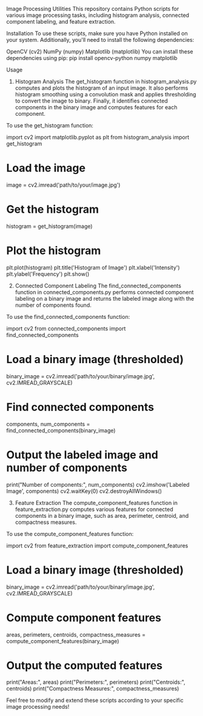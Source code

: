 Image Processing Utilities
This repository contains Python scripts for various image processing tasks, including histogram analysis, connected component labeling, and feature extraction.

Installation
To use these scripts, make sure you have Python installed on your system. Additionally, you'll need to install the following dependencies:

OpenCV (cv2)
NumPy (numpy)
Matplotlib (matplotlib)
You can install these dependencies using pip:
pip install opencv-python numpy matplotlib


Usage
1. Histogram Analysis
The get_histogram function in histogram_analysis.py computes and plots the histogram of an input image. It also performs histogram smoothing using a convolution mask and applies thresholding to convert the image to binary. Finally, it identifies connected components in the binary image and computes features for each component.

To use the get_histogram function:

import cv2
import matplotlib.pyplot as plt
from histogram_analysis import get_histogram

# Load the image
image = cv2.imread('path/to/your/image.jpg')

# Get the histogram
histogram = get_histogram(image)

# Plot the histogram
plt.plot(histogram)
plt.title('Histogram of Image')
plt.xlabel('Intensity')
plt.ylabel('Frequency')
plt.show()


2. Connected Component Labeling
The find_connected_components function in connected_components.py performs connected component labeling on a binary image and returns the labeled image along with the number of components found.

To use the find_connected_components function:

import cv2
from connected_components import find_connected_components

# Load a binary image (thresholded)
binary_image = cv2.imread('path/to/your/binary/image.jpg', cv2.IMREAD_GRAYSCALE)

# Find connected components
components, num_components = find_connected_components(binary_image)

# Output the labeled image and number of components
print("Number of components:", num_components)
cv2.imshow('Labeled Image', components)
cv2.waitKey(0)
cv2.destroyAllWindows()


3. Feature Extraction
The compute_component_features function in feature_extraction.py computes various features for connected components in a binary image, such as area, perimeter, centroid, and compactness measures.

To use the compute_component_features function:

import cv2
from feature_extraction import compute_component_features

# Load a binary image (thresholded)
binary_image = cv2.imread('path/to/your/binary/image.jpg', cv2.IMREAD_GRAYSCALE)

# Compute component features
areas, perimeters, centroids, compactness_measures = compute_component_features(binary_image)

# Output the computed features
print("Areas:", areas)
print("Perimeters:", perimeters)
print("Centroids:", centroids)
print("Compactness Measures:", compactness_measures)

Feel free to modify and extend these scripts according to your specific image processing needs!
